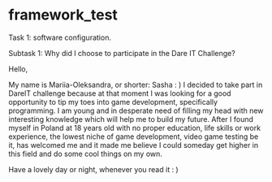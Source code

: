 ﻿# **framework\_test**
Task 1: software configuration.

Subtask 1: Why did I choose to participate in the Dare IT Challenge?

Hello,

My name is Mariia-Oleksandra, or shorter: Sasha : ) I decided to take part in DareIT challenge because at that moment I was looking for a good opportunity to tip my toes into game development, specifically programming. I am young and in desperate need of filling my head with new interesting knowledge which will help me to build my future. After I found myself in Poland at 18 years old with no proper education, life skills or work experience, the lowest niche of game development, video game testing be it, has welcomed me and it made me believe I could someday get higher in this field and do some cool things on my own.

Have a lovely day or night, whenever you read it : )

